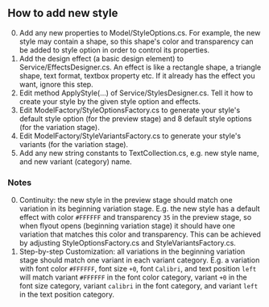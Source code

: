 ## How to add new style

0. Add any new properties to Model/StyleOptions.cs. For example, the new style may contain a shape, so this shape's color and transparency can be added to style option in order to control its properties.
1. Add the design effect (a basic design element) to Service/EffectsDesigner.cs. An effect is like a rectangle shape, a triangle shape, text format, textbox property etc. If it already has the effect you want, ignore this step.
2. Edit method ApplyStyle(...) of Service/StylesDesigner.cs. Tell it how to create your style by the given style option and effects.
3. Edit ModelFactory/StyleOptionsFactory.cs to generate your style's default style option (for the preview stage) and 8 default style options (for the variation stage).
4. Edit ModelFactory/StyleVariantsFactory.cs to generate your style's variants (for the variation stage).
5. Add any new string constants to TextCollection.cs, e.g. new style name, and new variant (category) name.

### Notes
0. Continuity: the new style in the preview stage should match one variation in its beginning variation stage. E.g. the new style has a default effect with color `#FFFFFF` and transparency `35` in the preview stage, so when flyout opens (beginning variation stage) it should have one variation that matches this color and transparency. This can be achieved by adjusting StyleOptionsFactory.cs and StyleVariantsFactory.cs.
1. Step-by-step Customization: all variations in the beginning variation stage should match one variant in each variant category. E.g. a variation with font color `#FFFFFF`, font size `+0`, font `Calibri`, and text position `left` will match variant `#FFFFFF` in the font color category, variant `+0` in the font size category, variant `calibri` in the font category, and variant `left` in the text position category.
